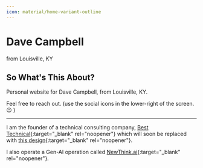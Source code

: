 ```yaml
---
icon: material/home-variant-outline
---
```


# Dave Campbell
from Louisville, KY

## So What's This About?
Personal website for Dave Campbell, from Louisville, KY.

Feel free to reach out.
(use the social icons in the lower-right of the screen. 😉 )  

---

I am the founder of a technical consulting company, [Best Technical](https://www.besttechnical.com){:target="_blank" rel="noopener"} which will soon be replaced with [this design](https://tekbest.com){:target="_blank" rel="noopener"}.  

I also operate a Gen-AI operation called [NewThink.ai](https://newthink.ai){:target="_blank" rel="noopener"}.
